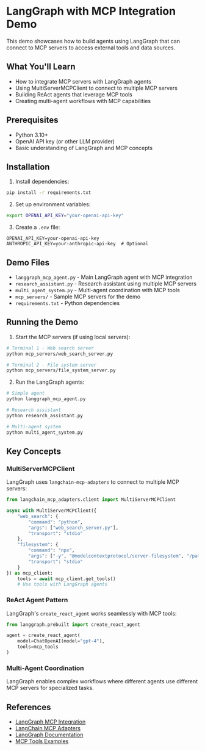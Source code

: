 # LangGraph with MCP Integration Demo

This demo showcases how to build agents using LangGraph that can connect to MCP servers to access external tools and data sources.

## What You'll Learn

- How to integrate MCP servers with LangGraph agents
- Using MultiServerMCPClient to connect to multiple MCP servers
- Building ReAct agents that leverage MCP tools
- Creating multi-agent workflows with MCP capabilities

## Prerequisites

- Python 3.10+
- OpenAI API key (or other LLM provider)
- Basic understanding of LangGraph and MCP concepts

## Installation

1. Install dependencies:
```bash
pip install -r requirements.txt
```

2. Set up environment variables:
```bash
export OPENAI_API_KEY="your-openai-api-key"
```

3. Create a `.env` file:
```env
OPENAI_API_KEY=your-openai-api-key
ANTHROPIC_API_KEY=your-anthropic-api-key  # Optional
```

## Demo Files

- `langgraph_mcp_agent.py` - Main LangGraph agent with MCP integration
- `research_assistant.py` - Research assistant using multiple MCP servers
- `multi_agent_system.py` - Multi-agent coordination with MCP tools
- `mcp_servers/` - Sample MCP servers for the demo
- `requirements.txt` - Python dependencies

## Running the Demo

1. Start the MCP servers (if using local servers):
```bash
# Terminal 1 - Web search server
python mcp_servers/web_search_server.py

# Terminal 2 - File system server
python mcp_servers/file_system_server.py
```

2. Run the LangGraph agents:
```bash
# Simple agent
python langgraph_mcp_agent.py

# Research assistant
python research_assistant.py

# Multi-agent system
python multi_agent_system.py
```

## Key Concepts

### MultiServerMCPClient
LangGraph uses `langchain-mcp-adapters` to connect to multiple MCP servers:

```python
from langchain_mcp_adapters.client import MultiServerMCPClient

async with MultiServerMCPClient({
    "web_search": {
        "command": "python",
        "args": ["web_search_server.py"],
        "transport": "stdio"
    },
    "filesystem": {
        "command": "npx",
        "args": ["-y", "@modelcontextprotocol/server-filesystem", "/path/to/directory"],
        "transport": "stdio"
    }
}) as mcp_client:
    tools = await mcp_client.get_tools()
    # Use tools with LangGraph agents
```

### ReAct Agent Pattern
LangGraph's `create_react_agent` works seamlessly with MCP tools:

```python
from langgraph.prebuilt import create_react_agent

agent = create_react_agent(
    model=ChatOpenAI(model="gpt-4"),
    tools=mcp_tools
)
```

### Multi-Agent Coordination
LangGraph enables complex workflows where different agents use different MCP servers for specialized tasks.

## References

- [LangGraph MCP Integration](https://langchain-ai.github.io/langgraph/agents/mcp/)
- [LangChain MCP Adapters](https://changelog.langchain.com/announcements/mcp-adapters-for-langchain-and-langgraph)
- [LangGraph Documentation](https://langchain-ai.github.io/langgraph/)
- [MCP Tools Examples](https://github.com/esxr/langgraph-mcp)
